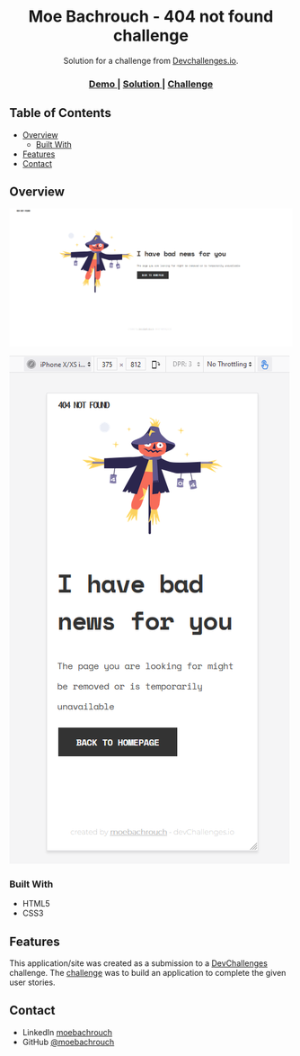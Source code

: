 <!-- Please update value in the {}  -->

<h1 align="center">Moe Bachrouch - 404 not found challenge</h1>

<div align="center">
   Solution for a challenge from  <a href="http://devchallenges.io" target="_blank">Devchallenges.io</a>.
</div>

<div align="center">
  <h3>
    <a href="https://moebachrouch.github.io/404-not-found-master/">
      Demo
    </a>
    <span> | </span>
    <a href="https://github.com/moebachrouch/404-not-found-master">
      Solution
    </a>
    <span> | </span>
    <a href="https://devchallenges.io/challenges/wBunSb7FPrIepJZAg0sY">
      Challenge
    </a>
  </h3>
</div>

<!-- TABLE OF CONTENTS -->

## Table of Contents

- [Overview](#overview)
  - [Built With](#built-with)
- [Features](#features)
- [Contact](#contact)

<!-- OVERVIEW -->

## Overview

![screenshot 2](https://raw.githubusercontent.com/moebachrouch/404-not-found-master/master/screenshots/firefox.png)

![screenshot](https://raw.githubusercontent.com/moebachrouch/404-not-found-master/master/screenshots/iOS.png)


### Built With

<!-- This section should list any major frameworks that you built your project using. Here are a few examples.-->

- HTML5
- CSS3

## Features

<!-- List the features of your application or follow the template. Don't share the figma file here :) -->

This application/site was created as a submission to a [DevChallenges](https://devchallenges.io/challenges) challenge. The [challenge](https://devchallenges.io/challenges/wBunSb7FPrIepJZAg0sY) was to build an application to complete the given user stories.

## Contact

- LinkedIn [moebachrouch](https://www.linkedin.com/in/moebachrouch/)
- GitHub [@moebachrouch](https://github.com/moebachrouch)
